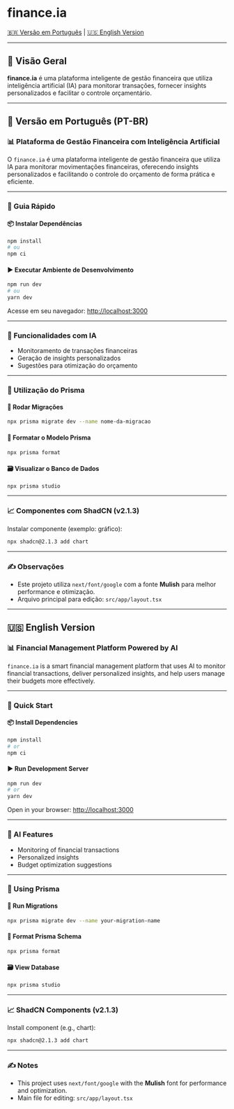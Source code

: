 # finance.ia

[🇧🇷 Versão em Português](#versão-em-português-pt-br) | [🇺🇸 English Version](#english-version)

---

## 📌 Visão Geral

**finance.ia** é uma plataforma inteligente de gestão financeira que utiliza inteligência artificial (IA) para monitorar transações, fornecer insights personalizados e facilitar o controle orçamentário.

---

## 📘 Versão em Português (PT-BR)

### 📊 Plataforma de Gestão Financeira com Inteligência Artificial

O `finance.ia` é uma plataforma inteligente de gestão financeira que utiliza IA para monitorar movimentações financeiras, oferecendo insights personalizados e facilitando o controle do orçamento de forma prática e eficiente.

---

### 🚀 Guia Rápido

#### 📦 Instalar Dependências

```bash
npm install
# ou
npm ci
```

#### ▶️ Executar Ambiente de Desenvolvimento

```bash
npm run dev
# ou
yarn dev
```

Acesse em seu navegador: [http://localhost:3000](http://localhost:3000)

---

### 🧠 Funcionalidades com IA

- Monitoramento de transações financeiras  
- Geração de insights personalizados  
- Sugestões para otimização do orçamento  

---

### 🔧 Utilização do Prisma

#### 🔄 Rodar Migrações

```bash
npx prisma migrate dev --name nome-da-migracao
```

#### 🧹 Formatar o Modelo Prisma

```bash
npx prisma format
```

#### 🗃️ Visualizar o Banco de Dados

```bash
npx prisma studio
```

---

### 📈 Componentes com ShadCN (v2.1.3)

Instalar componente (exemplo: gráfico):

```bash
npx shadcn@2.1.3 add chart
```

---

### ✍️ Observações

- Este projeto utiliza `next/font/google` com a fonte **Mulish** para melhor performance e otimização.
- Arquivo principal para edição: `src/app/layout.tsx`

---

## 🇺🇸 English Version

### 📊 Financial Management Platform Powered by AI

`finance.ia` is a smart financial management platform that uses AI to monitor financial transactions, deliver personalized insights, and help users manage their budgets more effectively.

---

### 🚀 Quick Start

#### 📦 Install Dependencies

```bash
npm install
# or
npm ci
```

#### ▶️ Run Development Server

```bash
npm run dev
# or
yarn dev
```

Open in your browser: [http://localhost:3000](http://localhost:3000)

---

### 🧠 AI Features

- Monitoring of financial transactions  
- Personalized insights  
- Budget optimization suggestions  

---

### 🔧 Using Prisma

#### 🔄 Run Migrations

```bash
npx prisma migrate dev --name your-migration-name
```

#### 🧹 Format Prisma Schema

```bash
npx prisma format
```

#### 🗃️ View Database

```bash
npx prisma studio
```

---

### 📈 ShadCN Components (v2.1.3)

Install component (e.g., chart):

```bash
npx shadcn@2.1.3 add chart
```

---

### ✍️ Notes

- This project uses `next/font/google` with the **Mulish** font for performance and optimization.
- Main file for editing: `src/app/layout.tsx`
